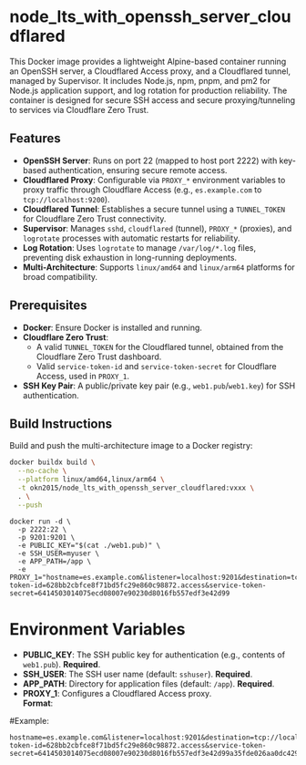 # node_lts_with_openssh_server_cloudflared

This Docker image provides a lightweight Alpine-based container running an OpenSSH server, a Cloudflared Access proxy, and a Cloudflared tunnel, managed by Supervisor. It includes Node.js, npm, pnpm, and pm2 for Node.js application support, and log rotation for production reliability. The container is designed for secure SSH access and secure proxying/tunneling to services via Cloudflare Zero Trust.

## Features

- **OpenSSH Server**: Runs on port 22 (mapped to host port 2222) with key-based authentication, ensuring secure remote access.
- **Cloudflared Proxy**: Configurable via `PROXY_*` environment variables to proxy traffic through Cloudflare Access (e.g., `es.example.com` to `tcp://localhost:9200`).
- **Cloudflared Tunnel**: Establishes a secure tunnel using a `TUNNEL_TOKEN` for Cloudflare Zero Trust connectivity.
- **Supervisor**: Manages `sshd`, `cloudflared` (tunnel), `PROXY_*` (proxies), and `logrotate` processes with automatic restarts for reliability.
- **Log Rotation**: Uses `logrotate` to manage `/var/log/*.log` files, preventing disk exhaustion in long-running deployments.
- **Multi-Architecture**: Supports `linux/amd64` and `linux/arm64` platforms for broad compatibility.

## Prerequisites

- **Docker**: Ensure Docker is installed and running.
- **Cloudflare Zero Trust**:
  - A valid `TUNNEL_TOKEN` for the Cloudflared tunnel, obtained from the Cloudflare Zero Trust dashboard.
  - Valid `service-token-id` and `service-token-secret` for Cloudflare Access, used in `PROXY_1`.
- **SSH Key Pair**: A public/private key pair (e.g., `web1.pub`/`web1.key`) for SSH authentication.

## Build Instructions

Build and push the multi-architecture image to a Docker registry:

```bash
docker buildx build \
  --no-cache \
  --platform linux/amd64,linux/arm64 \
  -t okn2015/node_lts_with_openssh_server_cloudflared:vxxx \
  . \
  --push
```

```
docker run -d \
  -p 2222:22 \
  -p 9201:9201 \
  -e PUBLIC_KEY="$(cat ./web1.pub)" \
  -e SSH_USER=myuser \
  -e APP_PATH=/app \
  -e PROXY_1="hostname=es.example.com&listener=localhost:9201&destination=tcp://localhost:9200&service-token-id=628bb2cbfce8f71bd5fc29e860c98872.access&service-token-secret=6414503014075ecd08007e90230d8016fb557edf3e42d99

```

# Environment Variables

- **PUBLIC_KEY**: The SSH public key for authentication (e.g., contents of `web1.pub`). **Required**.
- **SSH_USER**: The SSH user name (default: `sshuser`). **Required**.
- **APP_PATH**: Directory for application files (default: `/app`). **Required**.
- **PROXY_1**: Configures a Cloudflared Access proxy.  
  **Format**:

#Example:

```
hostname=es.example.com&listener=localhost:9201&destination=tcp://localhost:9200&service-token-id=628bb2cbfce8f71bd5fc29e860c98872.access&service-token-secret=6414503014075ecd08007e90230d8016fb557edf3e42d99a35fde026aa0dc429
```
